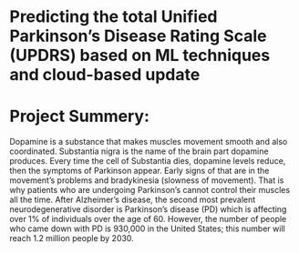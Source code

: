 # Predicting the total Unified Parkinson’s Disease Rating Scale (UPDRS) based on ML techniques and cloud-based update
# Project Summery:
Dopamine is a substance that makes muscles movement smooth and also coordinated. Substantia nigra is the name of the brain part dopamine produces. Every time the cell of Substantia dies, dopamine levels reduce, then the symptoms of Parkinson appear. Early signs of that are in the movement’s problems and bradykinesia (slowness of movement). That is why patients who are undergoing Parkinson’s cannot control their muscles all the time. After Alzheimer’s disease, the second most prevalent neurodegenerative disorder is Parkinson’s disease (PD) which is affecting over 1% of individuals over the age of 60. However, the number of people who came down with PD is 930,000 in the United States; this number will reach 1.2 million people by 2030.
